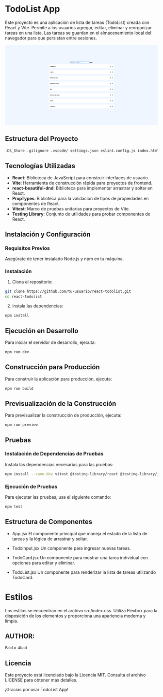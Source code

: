 # TodoList App

Este proyecto es una aplicación de lista de tareas (TodoList) creada con React y Vite. Permite a los usuarios agregar, editar, eliminar y reorganizar tareas en una lista. Las tareas se guardan en el almacenamiento local del navegador para que persistan entre sesiones.

![Todolist](Todolist.png)

## Estructura del Proyecto

```sh
.DS_Store .gitignore .vscode/ settings.json eslint.config.js index.html package.json public/ README.md src/ .DS_Store App.jsx assets/ components/ .DS_Store TodoCard.jsx TodoInput.jsx TodoList.jsx index.css main.jsx setupTests.js test/ App.test.jsx TodoCard.test.jsx TodoInput.test.jsx TodoList.test.jsx vite.config.js
````

## Tecnologías Utilizadas

- **React**: Biblioteca de JavaScript para construir interfaces de usuario.
- **Vite**: Herramienta de construcción rápida para proyectos de frontend.
- **react-beautiful-dnd**: Biblioteca para implementar arrastrar y soltar en React.
- **PropTypes**: Biblioteca para la validación de tipos de propiedades en componentes de React.
- **Vitest**: Marco de pruebas unitarias para proyectos de Vite.
- **Testing Library**: Conjunto de utilidades para probar componentes de React.

## Instalación y Configuración

### Requisitos Previos

Asegúrate de tener instalado Node.js y npm en tu máquina.

### Instalación

1. Clona el repositorio:

```sh
git clone https://github.com/tu-usuario/react-todolist.git
cd react-todolist
````

2. Instala las dependencias:

```sh
npm install
````

## Ejecución en Desarrollo

Para iniciar el servidor de desarrollo, ejecuta:

```sh
npm run dev
````

## Construcción para Producción

Para construir la aplicación para producción, ejecuta:

```sh
npm run build
````

## Previsualización de la Construcción

Para previsualizar la construcción de producción, ejecuta:

```sh
npm run preview
````

## Pruebas

### Instalación de Dependencias de Pruebas

Instala las dependencias necesarias para las pruebas:

```sh
npm install --save-dev vitest @testing-library/react @testing-library/jest-dom @vitest/coverage-v8
````

### Ejecución de Pruebas

Para ejecutar las pruebas, usa el siguiente comando:

```sh
npm test
````

## Estructura de Componentes

- App.jsx
El componente principal que maneja el estado de la lista de tareas y la lógica de arrastrar y soltar.

- TodoInput.jsx
Un componente para ingresar nuevas tareas.

- TodoCard.jsx
Un componente para mostrar una tarea individual con opciones para editar y eliminar.

- TodoList.jsx
Un componente para renderizar la lista de tareas utilizando TodoCard.

# Estilos

Los estilos se encuentran en el archivo src/index.css. Utiliza Flexbox para la disposición de los elementos y proporciona una apariencia moderna y limpia.

## AUTHOR:

```sh
Pablo Abad
```

## Licencia

Este proyecto está licenciado bajo la Licencia MIT. Consulta el archivo LICENSE para obtener más detalles.

¡Gracias por usar TodoList App!